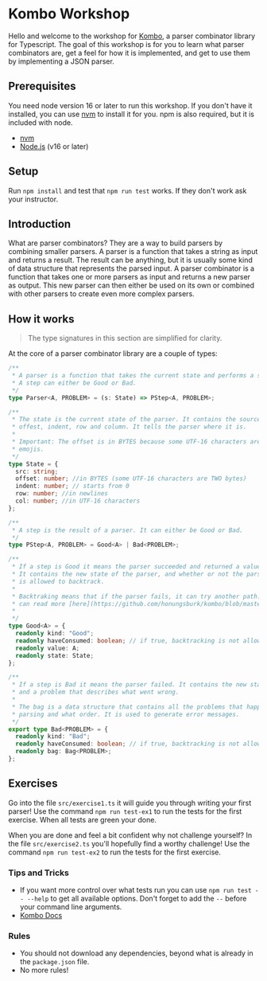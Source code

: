 # Kombo Workshop

Hello and welcome to the workshop for [Kombo](https://github.com/honungsburk/kombo),
a parser combinator library for Typescript.
The goal of this workshop is for you to learn what parser combinators are, get a
feel for how it is implemented, and get to use them by implementing a JSON parser.

## Prerequisites

You need node version 16 or later to run this workshop. If you don't have it installed,
you can use [nvm](https://github.com/nvm-sh/nvm#installing-and-updating) to install it for you.
npm is also required, but it is included with node.

- [nvm](https://github.com/nvm-sh/nvm#installing-and-updating)
- [Node.js](https://nodejs.org/en/) (v16 or later)

## Setup

Run `npm install` and test that `npm run test` works. If they don't work ask your
instructor.

## Introduction

What are parser combinators? They are a way to build parsers by combining smaller parsers.
A parser is a function that takes a string as input and returns a result.
The result can be anything, but it is usually some kind of data structure that represents
the parsed input. A parser combinator is a function that takes one or more parsers as input
and returns a new parser as output. This new parser can then either be used on its own
or combined with other parsers to create even more complex parsers.

## How it works

> The type signatures in this section are simplified for clarity.

At the core of a parser combinator library are a couple of types:

```ts
/**
 * A parser is a function that takes the current state and performs a step.
 * A step can either be Good or Bad.
 */
type Parser<A, PROBLEM> = (s: State) => PStep<A, PROBLEM>;

/**
 * The state is the current state of the parser. It contains the source string,
 * offest, indent, row and column. It tells the parser where it is.
 *
 * Important: The offset is in BYTES because some UTF-16 characters are TWO bytes such as
 * emojis.
 */
type State = {
  src: string;
  offset: number; //in BYTES (some UTF-16 characters are TWO bytes)
  indent: number; // starts from 0
  row: number; //in newlines
  col: number; //in UTF-16 characters
};

/**
 * A step is the result of a parser. It can either be Good or Bad.
 */
type PStep<A, PROBLEM> = Good<A> | Bad<PROBLEM>;

/**
 * If a step is Good it means the parser succeeded and returned a value.
 * It contains the new state of the parser, and whether or not the parser
 * is allowed to backtrack.
 *
 * Backtraking means that if the parser fails, it can try another path. You
 * can read more [here](https://github.com/honungsburk/kombo/blob/master/semantics.md).
 *
 */
type Good<A> = {
  readonly kind: "Good";
  readonly haveConsumed: boolean; // if true, backtracking is not allowed
  readonly value: A;
  readonly state: State;
};

/**
 * If a step is Bad it means the parser failed. It contains the new state of the parser,
 * and a problem that describes what went wrong.
 *
 * The bag is a data structure that contains all the problems that happened during the
 * parsing and what order. It is used to generate error messages.
 */
export type Bad<PROBLEM> = {
  readonly kind: "Bad";
  readonly haveConsumed: boolean; // if true, backtracking is not allowed
  readonly bag: Bag<PROBLEM>;
};
```

## Exercises

Go into the file `src/exercise1.ts` it will guide you through writing your first
parser! Use the command `npm run test-ex1` to run the tests for the first exercise.
When all tests are green your done.

When you are done and feel a bit confident why not challenge yourself? In the
file `src/exercise2.ts` you'll hopefully find a worthy challenge!
Use the command `npm run test-ex2` to run the tests for the first exercise.

### Tips and Tricks

- If you want more control over what tests run you can use `npm run test -- --help`
  to get all available options. Don't forget to add the `--` before your command line arguments.
- [Kombo Docs](https://frankhampusweslien.com/kombo/index.html)

### Rules

- You should not download any dependencies, beyond what is already in the `package.json` file.
- No more rules!
